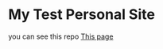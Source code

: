 # My Test Personal Site

you can see this repo [This page](https://shahmoradiii-web.github.io/site/)
